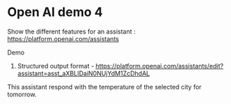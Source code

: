 # Open AI demo 4

Show the different features for an assistant : https://platform.openai.com/assistants

Demo

1. Structured output format - https://platform.openai.com/assistants/edit?assistant=asst_aXBLIDaiN0NUjYdM1ZcDhdAL

This assistant respond with the temperature of the selected city for tomorrow.